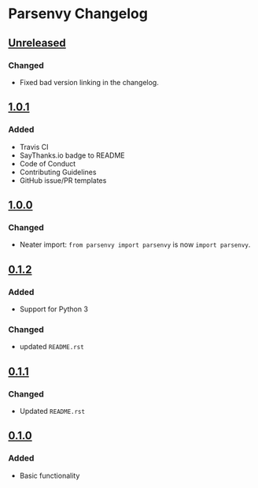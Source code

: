 # Parsenvy Changelog


## [Unreleased]

### Changed
- Fixed bad version linking in the changelog.


## [1.0.1]

### Added
- Travis CI
- SayThanks.io badge to README
- Code of Conduct
- Contributing Guidelines
- GitHub issue/PR templates


## [1.0.0]

### Changed
- Neater import: `from parsenvy import parsenvy` is now `import parsenvy`.


## [0.1.2]

### Added
- Support for Python 3

### Changed
- updated `README.rst`


## [0.1.1]

### Changed
- Updated `README.rst`


## [0.1.0]

### Added
- Basic functionality


[Unreleased]: https://github.com/nkantar/Parsenvy/compare/1.0.1...HEAD
[1.0.1]: https://github.com/nkantar/Parsenvy/compare/1.0.0...1.0.1
[1.0.0]: https://github.com/nkantar/Parsenvy/compare/0.1.2...1.0.0
[0.1.2]: https://github.com/nkantar/Parsenvy/compare/0.1.1...0.1.2
[0.1.1]: https://github.com/nkantar/Parsenvy/compare/0.1.0...0.1.1
[0.1.0]: https://github.com/nkantar/Parsenvy/commit/34a3ef490e0c2f3fdb03a471181d04e349118c86
